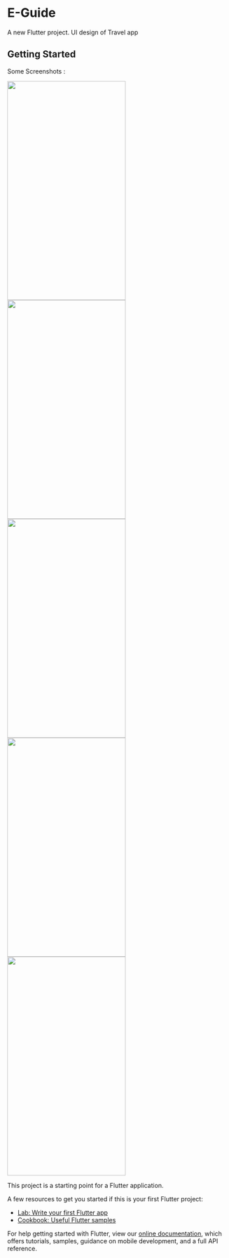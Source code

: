 # E-Guide

A new Flutter project.
UI design of Travel app

## Getting Started

Some Screenshots :

<img src="https://user-images.githubusercontent.com/48326144/141974437-f1cabea8-597e-4a04-89e2-df32c3febac3.jpg" width="270" height="500"> <img src="https://user-images.githubusercontent.com/48326144/141974402-e701f3fb-6a5e-4524-86f3-50b278217638.jpg" width="270" height="500"> <img src="https://user-images.githubusercontent.com/48326144/141974425-8874fce0-6911-4b69-a039-98202f4a3bfc.jpg" width="270" height="500">
<img src="https://user-images.githubusercontent.com/48326144/141974427-bc0a95e4-faa9-4f6d-9497-e6ff64b1a622.jpg" width="270" height="500">
<img src="https://user-images.githubusercontent.com/48326144/141974431-52d0b87a-1dfa-4f26-9108-8c48322ec029.jpg" width="270" height="500">



This project is a starting point for a Flutter application.

A few resources to get you started if this is your first Flutter project:

- [Lab: Write your first Flutter app](https://flutter.dev/docs/get-started/codelab)
- [Cookbook: Useful Flutter samples](https://flutter.dev/docs/cookbook)

For help getting started with Flutter, view our 
[online documentation](https://flutter.dev/docs), which offers tutorials, 
samples, guidance on mobile development, and a full API reference.
